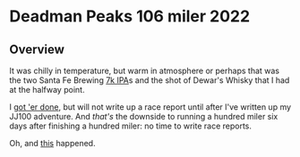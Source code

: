 # Deadman Peaks 106 miler 2022

## Overview

It was chilly in temperature, but warm in atmosphere or perhaps that
was the two Santa Fe Brewing [7k IPA](https://www.beeradvocate.com/beer/profile/1683/289386/)s and the shot of Dewar's Whisky
that I had at the halfway point.

I [got 'er done](https://www.strava.com/activities/8080161623), but
will not write up a race report until after I've written up my JJ100
adventure.  And _that's_ the downside to running a hundred miler six
days after finishing a hundred miler: no time to write race reports.

Oh, and [this](https://www.strava.com/activities/8093196178) happened.
